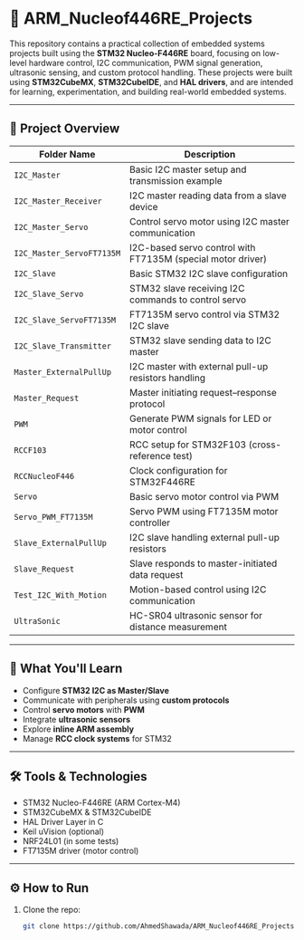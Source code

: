 # 🚀 ARM_Nucleof446RE_Projects

This repository contains a practical collection of embedded systems projects built using the **STM32 Nucleo-F446RE** board, focusing on low-level hardware control, I2C communication, PWM signal generation, ultrasonic sensing, and custom protocol handling. These projects were built using **STM32CubeMX**, **STM32CubeIDE**, and **HAL drivers**, and are intended for learning, experimentation, and building real-world embedded systems.

---

## 📁 Project Overview

| Folder Name                     | Description                                                            |
|--------------------------------|------------------------------------------------------------------------|
| `I2C_Master`                   | Basic I2C master setup and transmission example                        |
| `I2C_Master_Receiver`          | I2C master reading data from a slave device                            |
| `I2C_Master_Servo`             | Control servo motor using I2C master communication                     |
| `I2C_Master_ServoFT7135M`      | I2C-based servo control with FT7135M (special motor driver)            |
| `I2C_Slave`                    | Basic STM32 I2C slave configuration                                    |
| `I2C_Slave_Servo`              | STM32 slave receiving I2C commands to control servo                    |
| `I2C_Slave_ServoFT7135M`       | FT7135M servo control via STM32 I2C slave                              |
| `I2C_Slave_Transmitter`        | STM32 slave sending data to I2C master                                 |
| `Master_ExternalPullUp`        | I2C master with external pull-up resistors handling                    |
| `Master_Request`               | Master initiating request–response protocol                           |
| `PWM`                          | Generate PWM signals for LED or motor control                          |
| `RCCF103`                      | RCC setup for STM32F103 (cross-reference test)                         |
| `RCCNucleoF446`                | Clock configuration for STM32F446RE                                    |
| `Servo`                        | Basic servo motor control via PWM                                      |
| `Servo_PWM_FT7135M`            | Servo PWM using FT7135M motor controller                               |
| `Slave_ExternalPullUp`         | I2C slave handling external pull-up resistors                          |
| `Slave_Request`                | Slave responds to master-initiated data request                        |
| `Test_I2C_With_Motion`         | Motion-based control using I2C communication                          |
| `UltraSonic`                   | HC-SR04 ultrasonic sensor for distance measurement                     |

---

## 🧠 What You'll Learn

- Configure **STM32 I2C as Master/Slave**
- Communicate with peripherals using **custom protocols**
- Control **servo motors** with **PWM**
- Integrate **ultrasonic sensors**
- Explore **inline ARM assembly**
- Manage **RCC clock systems** for STM32

---

## 🛠️ Tools & Technologies

- STM32 Nucleo-F446RE (ARM Cortex-M4)
- STM32CubeMX & STM32CubeIDE
- HAL Driver Layer in C
- Keil uVision (optional)
- NRF24L01 (in some tests)
- FT7135M driver (motor control)

---

## ⚙️ How to Run

1. Clone the repo:
   ```bash
   git clone https://github.com/AhmedShawada/ARM_Nucleof446RE_Projects.git
